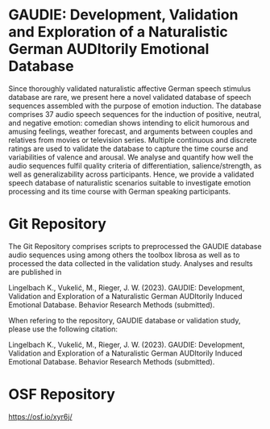 # GAUDIE: Development, Validation and Exploration of a Naturalistic German AUDItorily Emotional Database
Since thoroughly validated naturalistic affective German speech stimulus database are rare, we present here a novel validated database of speech sequences assembled with the purpose of emotion induction. The database comprises 37 audio speech sequences for the induction of positive, neutral, and negative emotion: comedian shows intending to elicit humorous and amusing feelings, weather forecast, and arguments between couples and relatives from movies or television series. Multiple continuous and discrete ratings are used to validate the database to capture the time course and variabilities of valence and arousal. We analyse and quantify how well the audio sequences fulfil quality criteria of differentiation, salience/strength, as well as generalizability across participants. Hence, we provide a validated speech database of naturalistic scenarios suitable to investigate emotion processing and its time course with German speaking participants.

# Git Repository
The Git Repository comprises scripts to preprocessed the GAUDIE database audio sequences using among others the toolbox librosa as well as to processed the data collected in the validation study. 
Analyses and results are published in 

Lingelbach K., Vukelić, M., Rieger, J. W. (2023). GAUDIE: Development, Validation and Exploration of a Naturalistic German AUDItorily Induced Emotional Database. Behavior Research Methods (submitted).

When refering to the repository, GAUDIE database or validation study, please use the following citation:

Lingelbach K., Vukelić, M., Rieger, J. W. (2023). GAUDIE: Development, Validation and Exploration of a Naturalistic German AUDItorily Induced Emotional Database. Behavior Research Methods (submitted).


# OSF Repository
https://osf.io/xyr6j/
